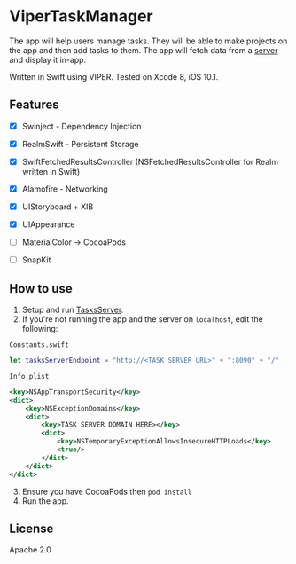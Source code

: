 # ViperTaskManager

The app will help users manage tasks. They will be able to make projects on the app and then add tasks to them. The app will fetch data from a [server](https://github.com/Lang-8/TasksServer) and display it in-app.

Written in Swift using VIPER. Tested on Xcode 8, iOS 10.1.

## Features

- [x] Swinject - Dependency Injection
- [x] RealmSwift - Persistent Storage
- [x] SwiftFetchedResultsController (NSFetchedResultsController for Realm written in Swift)
- [x] Alamofire - Networking 
- [x] UIStoryboard + XIB
- [x] UIAppearance
- [ ] MaterialColor -> CocoaPods
- [ ] SnapKit


## How to use

1. Setup and run [TasksServer](https://github.com/Lang-8/TasksServer).
2. If you're not running the app and the server on `localhost`, edit the following:

`Constants.swift`
```swift
let tasksServerEndpoint = "http://<TASK SERVER URL>" + ":8090" + "/"
```

`Info.plist`
```xml
<key>NSAppTransportSecurity</key>
<dict>
	<key>NSExceptionDomains</key>
	<dict>
		<key>TASK SERVER DOMAIN HERE></key>
		<dict>
			<key>NSTemporaryExceptionAllowsInsecureHTTPLoads</key>
			<true/>
		</dict>
	</dict>
</dict>
```

3. Ensure you have CocoaPods then `pod install`
4. Run the app.


## License

Apache 2.0